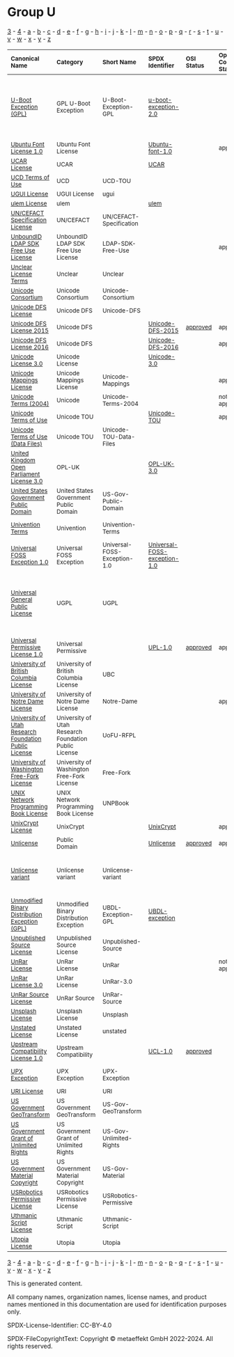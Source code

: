 # Group U

[3](../[3]/README.md) -
[4](../[4]/README.md) -
[a](../[a]/README.md) - 
[b](../[b]/README.md) - 
[c](../[c]/README.md) - 
[d](../[d]/README.md) - 
[e](../[e]/README.md) - 
[f](../[f]/README.md) - 
[g](../[g]/README.md) - 
[h](../[h]/README.md) - 
[i](../[i]/README.md) - 
[j](../[j]/README.md) - 
[k](../[k]/README.md) - 
[l](../[l]/README.md) - 
[m](../[m]/README.md) - 
[n](../[n]/README.md) - 
[o](../[o]/README.md) - 
[p](../[p]/README.md) - 
[q](../[q]/README.md) - 
[r](../[r]/README.md) - 
[s](../[s]/README.md) - 
[t](../[t]/README.md) - 
[u](../[u]/README.md) - 
[v](../[v]/README.md) - 
[w](../[w]/README.md) - 
[x](../[x]/README.md) - 
[y](../[y]/README.md) - 
[z](../[z]/README.md)

|<sup>Canonical Name</sup>|<sup>Category</sup>|<sup>Short Name</sup>|<sup>SPDX Identifier</sup>|<sup>OSI Status</sup>|<sup>Open CoDE Status</sup>|<sup>ScanCode</sup>|<sup>Matched ScanCode</sup>|<sup>Type</sup>|
| :-- | :-- | :-- | :-- | :-- | :-- | :-- | :-- | :-- |
|<sup><a name="U-Boot-Exception-(GPL)">[U-Boot Exception (GPL)]([ub]/U-Boot-Exception-(GPL).yaml)</a></sup>|<sup>GPL U-Boot Exception</sup>|<sup>U-Boot-Exception-GPL</sup>|<sup>[u-boot-exception-2.0](https://spdx.org/licenses/u-boot-exception-2.0.html)</sup>| | |<sup>[u-boot-exception-2.0](https://github.com/nexB/scancode-toolkit/blob/develop/src/licensedcode/data/licenses/u-boot-exception-2.0.LICENSE)</sup>|<sup>gpl-2.0 WITH u-boot-exception-2.0, gpl-2.0-plus WITH u-boot-exception-2.0</sup>|<sup>exception</sup>|
|<sup><a name="Ubuntu-Font-License-1.0">[Ubuntu Font License 1.0]([ub]/Ubuntu-Font-License-1.0.yaml)</a></sup>|<sup>Ubuntu Font License</sup>|<sup> </sup>|<sup>[Ubuntu-font-1.0](https://spdx.org/licenses/Ubuntu-font-1.0.html)</sup>| |<sup>approved</sup>|<sup>[ubuntu-font-1.0](https://github.com/nexB/scancode-toolkit/blob/develop/src/licensedcode/data/licenses/ubuntu-font-1.0.LICENSE)</sup>|<sup>[ubuntu-font-1.0](https://github.com/nexB/scancode-toolkit/blob/develop/src/licensedcode/data/licenses/ubuntu-font-1.0.LICENSE)</sup>|<sup>terms</sup>|
|<sup><a name="UCAR-License">[UCAR License]([uc]/UCAR-License.yaml)</a></sup>|<sup>UCAR</sup>|<sup> </sup>|<sup>[UCAR](https://spdx.org/licenses/UCAR.html)</sup>| | |<sup>[ucar](https://github.com/nexB/scancode-toolkit/blob/develop/src/licensedcode/data/licenses/ucar.LICENSE)</sup>|<sup>[ucar](https://github.com/nexB/scancode-toolkit/blob/develop/src/licensedcode/data/licenses/ucar.LICENSE)</sup>|<sup>terms</sup>|
|<sup><a name="UCD-Terms-of-Use">[UCD Terms of Use]([uc]/UCD-Terms-of-Use.yaml)</a></sup>|<sup>UCD</sup>|<sup>UCD-TOU</sup>| | | | |<sup>[unicode-mappings](https://github.com/nexB/scancode-toolkit/blob/develop/src/licensedcode/data/licenses/unicode-mappings.LICENSE)</sup>|<sup>terms</sup>|
|<sup><a name="UGUI-License">[UGUI License]([ug]/UGUI-License.yaml)</a></sup>|<sup>UGUI License</sup>|<sup>ugui</sup>| | | |<sup>[ugui](https://github.com/nexB/scancode-toolkit/blob/develop/src/licensedcode/data/licenses/ugui.LICENSE)</sup>|<sup>[ugui](https://github.com/nexB/scancode-toolkit/blob/develop/src/licensedcode/data/licenses/ugui.LICENSE)</sup>|<sup>terms</sup>|
|<sup><a name="ulem-License">[ulem License]([ul]/ulem-License.yaml)</a></sup>|<sup>ulem</sup>|<sup> </sup>|<sup>[ulem](https://spdx.org/licenses/ulem.html)</sup>| | |<sup>[ulem](https://github.com/nexB/scancode-toolkit/blob/develop/src/licensedcode/data/licenses/ulem.LICENSE)</sup>|<sup>[ulem](https://github.com/nexB/scancode-toolkit/blob/develop/src/licensedcode/data/licenses/ulem.LICENSE)</sup>|<sup>terms</sup>|
|<sup><a name="UNCEFACT-Specification-License">[UN/CEFACT Specification License]([un]/UNCEFACT-Specification-License.yaml)</a></sup>|<sup>UN/CEFACT</sup>|<sup>UN/CEFACT-Specification</sup>| | | | |<sup>[ietf](https://github.com/nexB/scancode-toolkit/blob/develop/src/licensedcode/data/licenses/ietf.LICENSE)</sup>|<sup>terms</sup>|
|<sup><a name="UnboundID-LDAP-SDK-Free-Use-License">[UnboundID LDAP SDK Free Use License]([un]/UnboundID-LDAP-SDK-Free-Use-License.yaml)</a></sup>|<sup>UnboundID LDAP SDK Free Use License</sup>|<sup>LDAP-SDK-Free-Use</sup>| | |<sup>approved</sup>|<sup>[ldap-sdk-free-use](https://github.com/nexB/scancode-toolkit/blob/develop/src/licensedcode/data/licenses/ldap-sdk-free-use.LICENSE)</sup>|<sup>[ldap-sdk-free-use](https://github.com/nexB/scancode-toolkit/blob/develop/src/licensedcode/data/licenses/ldap-sdk-free-use.LICENSE)</sup>|<sup>terms</sup>|
|<sup><a name="Unclear-License-Terms">[Unclear License Terms]([un]/Unclear-License-Terms.yaml)</a></sup>|<sup>Unclear</sup>|<sup>Unclear</sup>| | | | | |<sup>terms</sup>|
|<sup><a name="Unicode-Consortium">[Unicode Consortium]([un]/Unicode-Consortium.yaml)</a></sup>|<sup>Unicode Consortium</sup>|<sup>Unicode-Consortium</sup>| | | | | |<sup>terms</sup>|
|<sup><a name="Unicode-DFS-License">[Unicode DFS License]([un]/Unicode-DFS-License.yaml)</a></sup>|<sup>Unicode DFS</sup>|<sup>Unicode-DFS</sup>| | | |<sup>[unicode](https://github.com/nexB/scancode-toolkit/blob/develop/src/licensedcode/data/licenses/unicode.LICENSE)</sup>|<sup>[unicode](https://github.com/nexB/scancode-toolkit/blob/develop/src/licensedcode/data/licenses/unicode.LICENSE)</sup>|<sup>terms</sup>|
|<sup><a name="Unicode-DFS-License-2015">[Unicode DFS License 2015]([un]/Unicode-DFS-License-2015.yaml)</a></sup>|<sup>Unicode DFS</sup>|<sup> </sup>|<sup>[Unicode-DFS-2015](https://spdx.org/licenses/Unicode-DFS-2015.html)</sup>|<sup>[approved](https://opensource.org/licenses/?ls=Unicode-DFS-2015)</sup>|<sup>approved</sup>|<sup>[unicode-dfs-2015](https://github.com/nexB/scancode-toolkit/blob/develop/src/licensedcode/data/licenses/unicode-dfs-2015.LICENSE)</sup>|<sup>[unicode-dfs-2015](https://github.com/nexB/scancode-toolkit/blob/develop/src/licensedcode/data/licenses/unicode-dfs-2015.LICENSE)</sup>|<sup>terms</sup>|
|<sup><a name="Unicode-DFS-License-2016">[Unicode DFS License 2016]([un]/Unicode-DFS-License-2016.yaml)</a></sup>|<sup>Unicode DFS</sup>|<sup> </sup>|<sup>[Unicode-DFS-2016](https://spdx.org/licenses/Unicode-DFS-2016.html)</sup>| |<sup>approved</sup>|<sup>[unicode-dfs-2016](https://github.com/nexB/scancode-toolkit/blob/develop/src/licensedcode/data/licenses/unicode-dfs-2016.LICENSE)</sup>|<sup>[unicode-dfs-2016](https://github.com/nexB/scancode-toolkit/blob/develop/src/licensedcode/data/licenses/unicode-dfs-2016.LICENSE)</sup>|<sup>terms</sup>|
|<sup><a name="Unicode-License-3.0">[Unicode License 3.0]([un]/Unicode-License-3.0.yaml)</a></sup>|<sup>Unicode License</sup>|<sup> </sup>|<sup>[Unicode-3.0](https://spdx.org/licenses/Unicode-3.0.html)</sup>| | |<sup>[unicode-v3](https://github.com/nexB/scancode-toolkit/blob/develop/src/licensedcode/data/licenses/unicode-v3.LICENSE)</sup>|<sup>[unicode](https://github.com/nexB/scancode-toolkit/blob/develop/src/licensedcode/data/licenses/unicode.LICENSE)</sup>|<sup>terms</sup>|
|<sup><a name="Unicode-Mappings-License">[Unicode Mappings License]([un]/Unicode-Mappings-License.yaml)</a></sup>|<sup>Unicode Mappings License</sup>|<sup>Unicode-Mappings</sup>| | |<sup>approved</sup>|<sup>[unicode-mappings](https://github.com/nexB/scancode-toolkit/blob/develop/src/licensedcode/data/licenses/unicode-mappings.LICENSE)</sup>|<sup>[unicode-mappings](https://github.com/nexB/scancode-toolkit/blob/develop/src/licensedcode/data/licenses/unicode-mappings.LICENSE)</sup>|<sup>terms</sup>|
|<sup><a name="Unicode-Terms-(2004)">[Unicode Terms (2004)]([un]/Unicode-Terms-(2004).yaml)</a></sup>|<sup>Unicode</sup>|<sup>Unicode-Terms-2004</sup>| | |<sup>not approved</sup>| |<sup>[unicode-mappings](https://github.com/nexB/scancode-toolkit/blob/develop/src/licensedcode/data/licenses/unicode-mappings.LICENSE)</sup>|<sup>terms</sup>|
|<sup><a name="Unicode-Terms-of-Use">[Unicode Terms of Use]([un]/Unicode-Terms-of-Use.yaml)</a></sup>|<sup>Unicode TOU</sup>|<sup> </sup>|<sup>[Unicode-TOU](https://spdx.org/licenses/Unicode-TOU.html)</sup>| |<sup>approved</sup>|<sup>[unicode-tou](https://github.com/nexB/scancode-toolkit/blob/develop/src/licensedcode/data/licenses/unicode-tou.LICENSE)</sup>|<sup>[unicode-tou](https://github.com/nexB/scancode-toolkit/blob/develop/src/licensedcode/data/licenses/unicode-tou.LICENSE)</sup>|<sup>terms</sup>|
|<sup><a name="Unicode-Terms-of-Use-(Data-Files)">[Unicode Terms of Use (Data Files)]([un]/Unicode-Terms-of-Use-(Data-Files).yaml)</a></sup>|<sup>Unicode TOU</sup>|<sup>Unicode-TOU-Data-Files</sup>| | | | |<sup>[unicode-tou](https://github.com/nexB/scancode-toolkit/blob/develop/src/licensedcode/data/licenses/unicode-tou.LICENSE)</sup>|<sup>terms</sup>|
|<sup><a name="United-Kingdom-Open-Parliament-License-3.0">[United Kingdom Open Parliament License 3.0]([un]/United-Kingdom-Open-Parliament-License-3.0.yaml)</a></sup>|<sup>OPL-UK</sup>|<sup> </sup>|<sup>[OPL-UK-3.0](https://spdx.org/licenses/OPL-UK-3.0.html)</sup>| | |<sup>[opl-uk-3.0](https://github.com/nexB/scancode-toolkit/blob/develop/src/licensedcode/data/licenses/opl-uk-3.0.LICENSE)</sup>|<sup>[opl-uk-3.0](https://github.com/nexB/scancode-toolkit/blob/develop/src/licensedcode/data/licenses/opl-uk-3.0.LICENSE)</sup>|<sup>terms</sup>|
|<sup><a name="United-States-Government-Public-Domain">[United States Government Public Domain]([un]/United-States-Government-Public-Domain.yaml)</a></sup>|<sup>United States Government Public Domain</sup>|<sup>US-Gov-Public-Domain</sup>| | | |<sup>[us-govt-public-domain](https://github.com/nexB/scancode-toolkit/blob/develop/src/licensedcode/data/licenses/us-govt-public-domain.LICENSE)</sup>|<sup>[us-govt-public-domain](https://github.com/nexB/scancode-toolkit/blob/develop/src/licensedcode/data/licenses/us-govt-public-domain.LICENSE)</sup>|<sup>terms</sup>|
|<sup><a name="Univention-Terms">[Univention Terms]([un]/Univention-Terms.yaml)</a></sup>|<sup>Univention</sup>|<sup>Univention-Terms</sup>| | | | |<sup>agpl-3.0 OR commercial-license</sup>|<sup>terms</sup>|
|<sup><a name="Universal-FOSS-Exception-1.0">[Universal FOSS Exception 1.0]([un]/Universal-FOSS-Exception-1.0.yaml)</a></sup>|<sup>Universal FOSS Exception</sup>|<sup>Universal-FOSS-Exception-1.0</sup>|<sup>[Universal-FOSS-exception-1.0](https://spdx.org/licenses/Universal-FOSS-exception-1.0.html)</sup>| | |<sup>[universal-foss-exception-1.0](https://github.com/nexB/scancode-toolkit/blob/develop/src/licensedcode/data/licenses/universal-foss-exception-1.0.LICENSE)</sup>|<sup>[universal-foss-exception-1.0](https://github.com/nexB/scancode-toolkit/blob/develop/src/licensedcode/data/licenses/universal-foss-exception-1.0.LICENSE)</sup>|<sup>exception</sup>|
|<sup><a name="Universal-General-Public-License">[Universal General Public License]([un]/Universal-General-Public-License.yaml)</a></sup>|<sup>UGPL</sup>|<sup>UGPL</sup>| | | | |<sup>[gpl-1.0-plus](https://github.com/nexB/scancode-toolkit/blob/develop/src/licensedcode/data/licenses/gpl-1.0-plus.LICENSE), [gpl-2.0](https://github.com/nexB/scancode-toolkit/blob/develop/src/licensedcode/data/licenses/gpl-2.0.LICENSE), [gpl-2.0-plus](https://github.com/nexB/scancode-toolkit/blob/develop/src/licensedcode/data/licenses/gpl-2.0-plus.LICENSE), [gpl-3.0-plus](https://github.com/nexB/scancode-toolkit/blob/develop/src/licensedcode/data/licenses/gpl-3.0-plus.LICENSE), [other-copyleft](https://github.com/nexB/scancode-toolkit/blob/develop/src/licensedcode/data/licenses/other-copyleft.LICENSE), [warranty-disclaimer](https://github.com/nexB/scancode-toolkit/blob/develop/src/licensedcode/data/licenses/warranty-disclaimer.LICENSE)</sup>|<sup>terms</sup>|
|<sup><a name="Universal-Permissive-License-1.0">[Universal Permissive License 1.0]([un]/Universal-Permissive-License-1.0.yaml)</a></sup>|<sup>Universal Permissive</sup>|<sup> </sup>|<sup>[UPL-1.0](https://spdx.org/licenses/UPL-1.0.html)</sup>|<sup>[approved](https://opensource.org/licenses/?ls=UPL)</sup>|<sup>approved</sup>|<sup>[upl-1.0](https://github.com/nexB/scancode-toolkit/blob/develop/src/licensedcode/data/licenses/upl-1.0.LICENSE)</sup>|<sup>[upl-1.0](https://github.com/nexB/scancode-toolkit/blob/develop/src/licensedcode/data/licenses/upl-1.0.LICENSE)</sup>|<sup>terms</sup>|
|<sup><a name="University-of-British-Columbia-License">[University of British Columbia License]([un]/University-of-British-Columbia-License.yaml)</a></sup>|<sup>University of British Columbia License</sup>|<sup>UBC</sup>| | | |<sup>[ubc](https://github.com/nexB/scancode-toolkit/blob/develop/src/licensedcode/data/licenses/ubc.LICENSE)</sup>|<sup>[ubc](https://github.com/nexB/scancode-toolkit/blob/develop/src/licensedcode/data/licenses/ubc.LICENSE)</sup>|<sup>terms</sup>|
|<sup><a name="University-of-Notre-Dame-License">[University of Notre Dame License]([un]/University-of-Notre-Dame-License.yaml)</a></sup>|<sup>University of Notre Dame License</sup>|<sup>Notre-Dame</sup>| | |<sup>approved</sup>|<sup>[notre-dame](https://github.com/nexB/scancode-toolkit/blob/develop/src/licensedcode/data/licenses/notre-dame.LICENSE)</sup>|<sup>[notre-dame](https://github.com/nexB/scancode-toolkit/blob/develop/src/licensedcode/data/licenses/notre-dame.LICENSE)</sup>|<sup>terms</sup>|
|<sup><a name="University-of-Utah-Research-Foundation-Public-License">[University of Utah Research Foundation Public License]([un]/University-of-Utah-Research-Foundation-Public-License.yaml)</a></sup>|<sup>University of Utah Research Foundation Public License</sup>|<sup>UoFU-RFPL</sup>| | | |<sup>[uofu-rfpl](https://github.com/nexB/scancode-toolkit/blob/develop/src/licensedcode/data/licenses/uofu-rfpl.LICENSE)</sup>|<sup>[uofu-rfpl](https://github.com/nexB/scancode-toolkit/blob/develop/src/licensedcode/data/licenses/uofu-rfpl.LICENSE)</sup>|<sup>terms</sup>|
|<sup><a name="University-of-Washington-Free-Fork-License">[University of Washington Free-Fork License]([un]/University-of-Washington-Free-Fork-License.yaml)</a></sup>|<sup>University of Washington Free-Fork License</sup>|<sup>Free-Fork</sup>| | | |<sup>[free-fork](https://github.com/nexB/scancode-toolkit/blob/develop/src/licensedcode/data/licenses/free-fork.LICENSE)</sup>|<sup>[free-fork](https://github.com/nexB/scancode-toolkit/blob/develop/src/licensedcode/data/licenses/free-fork.LICENSE)</sup>|<sup>terms</sup>|
|<sup><a name="UNIX-Network-Programming-Book-License">[UNIX Network Programming Book License]([un]/UNIX-Network-Programming-Book-License.yaml)</a></sup>|<sup>UNIX Network Programming Book License</sup>|<sup>UNPBook</sup>| | | |<sup>[unpbook](https://github.com/nexB/scancode-toolkit/blob/develop/src/licensedcode/data/licenses/unpbook.LICENSE)</sup>|<sup>[unpbook](https://github.com/nexB/scancode-toolkit/blob/develop/src/licensedcode/data/licenses/unpbook.LICENSE)</sup>|<sup>terms</sup>|
|<sup><a name="UnixCrypt-License">[UnixCrypt License]([un]/UnixCrypt-License.yaml)</a></sup>|<sup>UnixCrypt</sup>|<sup> </sup>|<sup>[UnixCrypt](https://spdx.org/licenses/UnixCrypt.html)</sup>| |<sup>approved</sup>|<sup>[unixcrypt](https://github.com/nexB/scancode-toolkit/blob/develop/src/licensedcode/data/licenses/unixcrypt.LICENSE)</sup>|<sup>[unixcrypt](https://github.com/nexB/scancode-toolkit/blob/develop/src/licensedcode/data/licenses/unixcrypt.LICENSE)</sup>|<sup>terms</sup>|
|<sup><a name="Unlicense">[Unlicense]([un]/Unlicense.yaml)</a></sup>|<sup>Public Domain</sup>|<sup> </sup>|<sup>[Unlicense](https://spdx.org/licenses/Unlicense.html)</sup>|<sup>[approved](https://opensource.org/licenses/?ls=unlicense)</sup>|<sup>approved</sup>|<sup>[unlicense](https://github.com/nexB/scancode-toolkit/blob/develop/src/licensedcode/data/licenses/unlicense.LICENSE)</sup>|<sup>[unlicense](https://github.com/nexB/scancode-toolkit/blob/develop/src/licensedcode/data/licenses/unlicense.LICENSE)</sup>|<sup>terms</sup>|
|<sup><a name="Unlicense-variant">[Unlicense variant]([un]/Unlicense-variant.yaml)</a></sup>|<sup>Unlicense variant</sup>|<sup>Unlicense-variant</sup>| | | | |<sup>[boost-original](https://github.com/nexB/scancode-toolkit/blob/develop/src/licensedcode/data/licenses/boost-original.LICENSE), [lzma-sdk-9.22](https://github.com/nexB/scancode-toolkit/blob/develop/src/licensedcode/data/licenses/lzma-sdk-9.22.LICENSE), [mit](https://github.com/nexB/scancode-toolkit/blob/develop/src/licensedcode/data/licenses/mit.LICENSE), [public-domain](https://github.com/nexB/scancode-toolkit/blob/develop/src/licensedcode/data/licenses/public-domain.LICENSE)</sup>|<sup>terms</sup>|
|<sup><a name="Unmodified-Binary-Distribution-Exception-(GPL)">[Unmodified Binary Distribution Exception (GPL)]([un]/Unmodified-Binary-Distribution-Exception-(GPL).yaml)</a></sup>|<sup>Unmodified Binary Distribution Exception</sup>|<sup>UBDL-Exception-GPL</sup>|<sup>[UBDL-exception](https://spdx.org/licenses/UBDL-exception.html)</sup>| | |<sup>[ubdl](https://github.com/nexB/scancode-toolkit/blob/develop/src/licensedcode/data/licenses/ubdl.LICENSE)</sup>|<sup>[ubdl](https://github.com/nexB/scancode-toolkit/blob/develop/src/licensedcode/data/licenses/ubdl.LICENSE)</sup>|<sup>exception</sup>|
|<sup><a name="Unpublished-Source-License">[Unpublished Source License]([un]/Unpublished-Source-License.yaml)</a></sup>|<sup>Unpublished Source License</sup>|<sup>Unpublished-Source</sup>| | | |<sup>[unpublished-source](https://github.com/nexB/scancode-toolkit/blob/develop/src/licensedcode/data/licenses/unpublished-source.LICENSE)</sup>|<sup>[unpublished-source](https://github.com/nexB/scancode-toolkit/blob/develop/src/licensedcode/data/licenses/unpublished-source.LICENSE)</sup>|<sup>terms</sup>|
|<sup><a name="UnRar-License">[UnRar License]([un]/UnRar-License.yaml)</a></sup>|<sup>UnRar License</sup>|<sup>UnRar</sup>| | |<sup>not approved</sup>|<sup>[unrar](https://github.com/nexB/scancode-toolkit/blob/develop/src/licensedcode/data/licenses/unrar.LICENSE)</sup>|<sup>[unrar](https://github.com/nexB/scancode-toolkit/blob/develop/src/licensedcode/data/licenses/unrar.LICENSE)</sup>|<sup>terms</sup>|
|<sup><a name="UnRar-License-3.0">[UnRar License 3.0]([un]/UnRar-License-3.0.yaml)</a></sup>|<sup>UnRar License</sup>|<sup>UnRar-3.0</sup>| | | |<sup>[unrar-v3](https://github.com/nexB/scancode-toolkit/blob/develop/src/licensedcode/data/licenses/unrar-v3.LICENSE)</sup>|<sup>[unrar-v3](https://github.com/nexB/scancode-toolkit/blob/develop/src/licensedcode/data/licenses/unrar-v3.LICENSE)</sup>|<sup>terms</sup>|
|<sup><a name="UnRar-Source-License">[UnRar Source License]([un]/UnRar-Source-License.yaml)</a></sup>|<sup>UnRar Source</sup>|<sup>UnRar-Source</sup>| | | | |<sup>[unrar](https://github.com/nexB/scancode-toolkit/blob/develop/src/licensedcode/data/licenses/unrar.LICENSE)</sup>|<sup>terms</sup>|
|<sup><a name="Unsplash-License">[Unsplash License]([un]/Unsplash-License.yaml)</a></sup>|<sup>Unsplash License</sup>|<sup>Unsplash</sup>| | | |<sup>[unsplash](https://github.com/nexB/scancode-toolkit/blob/develop/src/licensedcode/data/licenses/unsplash.LICENSE)</sup>|<sup>[unsplash](https://github.com/nexB/scancode-toolkit/blob/develop/src/licensedcode/data/licenses/unsplash.LICENSE)</sup>|<sup>terms</sup>|
|<sup><a name="Unstated-License">[Unstated License]([un]/Unstated-License.yaml)</a></sup>|<sup>Unstated License</sup>|<sup>unstated</sup>| | | |<sup>[unstated](https://github.com/nexB/scancode-toolkit/blob/develop/src/licensedcode/data/licenses/unstated.LICENSE)</sup>| |<sup>terms</sup>|
|<sup><a name="Upstream-Compatibility-License-1.0">[Upstream Compatibility License 1.0]([up]/Upstream-Compatibility-License-1.0.yaml)</a></sup>|<sup>Upstream Compatibility</sup>|<sup> </sup>|<sup>[UCL-1.0](https://spdx.org/licenses/UCL-1.0.html)</sup>|<sup>[approved](https://opensource.org/licenses/?ls=UCL-1.0)</sup>| |<sup>[ucl-1.0](https://github.com/nexB/scancode-toolkit/blob/develop/src/licensedcode/data/licenses/ucl-1.0.LICENSE)</sup>|<sup>[ucl-1.0](https://github.com/nexB/scancode-toolkit/blob/develop/src/licensedcode/data/licenses/ucl-1.0.LICENSE)</sup>|<sup>terms</sup>|
|<sup><a name="UPX-Exception">[UPX Exception]([up]/UPX-Exception.yaml)</a></sup>|<sup>UPX Exception</sup>|<sup>UPX-Exception</sup>| | | |<sup>[upx-exception-2.0-plus](https://github.com/nexB/scancode-toolkit/blob/develop/src/licensedcode/data/licenses/upx-exception-2.0-plus.LICENSE)</sup>|<sup>[upx-exception-2.0-plus](https://github.com/nexB/scancode-toolkit/blob/develop/src/licensedcode/data/licenses/upx-exception-2.0-plus.LICENSE)</sup>|<sup>exception</sup>|
|<sup><a name="URI-License">[URI License]([ur]/URI-License.yaml)</a></sup>|<sup>URI</sup>|<sup>URI</sup>| | | | |<sup>[netcdf](https://github.com/nexB/scancode-toolkit/blob/develop/src/licensedcode/data/licenses/netcdf.LICENSE)</sup>|<sup>terms</sup>|
|<sup><a name="US-Government-GeoTransform">[US Government GeoTransform]([us]/US-Government-GeoTransform.yaml)</a></sup>|<sup>US Government GeoTransform</sup>|<sup>US-Gov-GeoTransform</sup>| | | |<sup>[us-govt-geotranform](https://github.com/nexB/scancode-toolkit/blob/develop/src/licensedcode/data/licenses/us-govt-geotranform.LICENSE)</sup>|<sup>[us-govt-geotranform](https://github.com/nexB/scancode-toolkit/blob/develop/src/licensedcode/data/licenses/us-govt-geotranform.LICENSE)</sup>|<sup>terms</sup>|
|<sup><a name="US-Government-Grant-of-Unlimited-Rights">[US Government Grant of Unlimited Rights]([us]/US-Government-Grant-of-Unlimited-Rights.yaml)</a></sup>|<sup>US Government Grant of Unlimited Rights</sup>|<sup>US-Gov-Unlimited-Rights</sup>| | | |<sup>[us-govt-unlimited-rights](https://github.com/nexB/scancode-toolkit/blob/develop/src/licensedcode/data/licenses/us-govt-unlimited-rights.LICENSE)</sup>|<sup>[us-govt-unlimited-rights](https://github.com/nexB/scancode-toolkit/blob/develop/src/licensedcode/data/licenses/us-govt-unlimited-rights.LICENSE)</sup>|<sup>terms</sup>|
|<sup><a name="US-Government-Material-Copyright">[US Government Material Copyright]([us]/US-Government-Material-Copyright.yaml)</a></sup>|<sup>US Government Material Copyright</sup>|<sup>US-Gov-Material</sup>| | | | | |<sup>terms</sup>|
|<sup><a name="USRobotics-Permissive-License">[USRobotics Permissive License]([us]/USRobotics-Permissive-License.yaml)</a></sup>|<sup>USRobotics Permissive License</sup>|<sup>USRobotics-Permissive</sup>| | | |<sup>[usrobotics-permissive](https://github.com/nexB/scancode-toolkit/blob/develop/src/licensedcode/data/licenses/usrobotics-permissive.LICENSE)</sup>|<sup>[usrobotics-permissive](https://github.com/nexB/scancode-toolkit/blob/develop/src/licensedcode/data/licenses/usrobotics-permissive.LICENSE)</sup>|<sup>terms</sup>|
|<sup><a name="Uthmanic-Script-License">[Uthmanic Script License]([ut]/Uthmanic-Script-License.yaml)</a></sup>|<sup>Uthmanic Script</sup>|<sup>Uthmanic-Script</sup>| | | |<sup>[kfgqpc-uthmanic-script-hafs](https://github.com/nexB/scancode-toolkit/blob/develop/src/licensedcode/data/licenses/kfgqpc-uthmanic-script-hafs.LICENSE)</sup>|<sup>[kfgqpc-uthmanic-script-hafs](https://github.com/nexB/scancode-toolkit/blob/develop/src/licensedcode/data/licenses/kfgqpc-uthmanic-script-hafs.LICENSE)</sup>|<sup>terms</sup>|
|<sup><a name="Utopia-License">[Utopia License]([ut]/Utopia-License.yaml)</a></sup>|<sup>Utopia</sup>|<sup>Utopia</sup>| | | |<sup>[utopia](https://github.com/nexB/scancode-toolkit/blob/develop/src/licensedcode/data/licenses/utopia.LICENSE)</sup>|<sup>[utopia](https://github.com/nexB/scancode-toolkit/blob/develop/src/licensedcode/data/licenses/utopia.LICENSE)</sup>|<sup>terms</sup>|

[3](../[3]/README.md) -
[4](../[4]/README.md) -
[a](../[a]/README.md) - 
[b](../[b]/README.md) - 
[c](../[c]/README.md) - 
[d](../[d]/README.md) - 
[e](../[e]/README.md) - 
[f](../[f]/README.md) - 
[g](../[g]/README.md) - 
[h](../[h]/README.md) - 
[i](../[i]/README.md) - 
[j](../[j]/README.md) - 
[k](../[k]/README.md) - 
[l](../[l]/README.md) - 
[m](../[m]/README.md) - 
[n](../[n]/README.md) - 
[o](../[o]/README.md) - 
[p](../[p]/README.md) - 
[q](../[q]/README.md) - 
[r](../[r]/README.md) - 
[s](../[s]/README.md) - 
[t](../[t]/README.md) - 
[u](../[u]/README.md) - 
[v](../[v]/README.md) - 
[w](../[w]/README.md) - 
[x](../[x]/README.md) - 
[y](../[y]/README.md) - 
[z](../[z]/README.md)


This is generated content.

All company names, organization names, license names, and product names mentioned in this documentation are used for identification purposes only.

SPDX-License-Identifier: CC-BY-4.0

SPDX-FileCopyrightText: Copyright © metaeffekt GmbH 2022-2024. All rights reserved.
